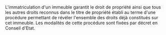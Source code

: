  
 L'immatriculation d'un immeuble garantit le droit de propriété ainsi que tous les autres droits reconnus dans le titre de propriété établi au terme d'une procédure permettant de révéler l'ensemble des droits déjà constitués sur cet immeuble. Les modalités de cette procédure sont fixées par décret en Conseil d'Etat.  

  
